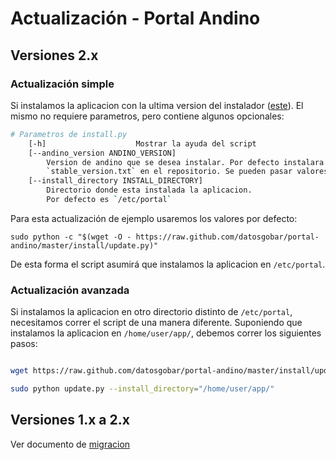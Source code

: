 # Actualización - Portal Andino

## Versiones 2.x

### Actualización simple

Si instalamos la aplicacion con la ultima version del instalador ([este](https://raw.github.com/datosgobar/portal-andino/master/install/install.py)).
El mismo no requiere parametros, pero contiene algunos opcionales:

```bash
# Parametros de install.py
    [-h]                    Mostrar la ayuda del script
    [--andino_version ANDINO_VERSION]
        Version de andino que se desea instalar. Por defecto instalara la version del archivo
        `stable_version.txt` en el repositorio. Se pueden pasar valores como: `latest`, `release-2.3.0`
    [--install_directory INSTALL_DIRECTORY]
        Directorio donde esta instalada la aplicacion.
        Por defecto es `/etc/portal`

```

Para esta actualización de ejemplo usaremos los valores por defecto:

    sudo python -c "$(wget -O - https://raw.github.com/datosgobar/portal-andino/master/install/update.py)"


De esta forma el script asumirá que instalamos la aplicacion en `/etc/portal`.


### Actualización avanzada

Si instalamos la aplicacion en otro directorio distinto de `/etc/portal`, necesitamos correr el script de una manera diferente.
Suponiendo que instalamos la aplicacion en `/home/user/app/`, debemos correr los siguientes pasos:


```bash

wget https://raw.github.com/datosgobar/portal-andino/master/install/update.py

sudo python update.py --install_directory="/home/user/app/"

```


## Versiones 1.x a 2.x

Ver documento de [migracion](docs/setup/migration.md)
